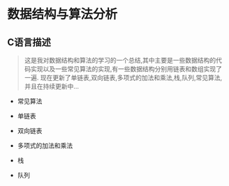 # 数据结构与算法分析

##  C语言描述

> 这是我对数据结构和算法的学习的一个总结,其中主要是一些数据结构的代码实现以及一些常见算法的实现,有一些数据结构分别用链表和数组实现了一遍.
> 现在更新了单链表,双向链表,多项式的加法和乘法,栈,队列,常见算法,并且在持续更新中...

>

* 常见算法

* 单链表

* 双向链表

* 多项式的加法和乘法

* 栈

* 队列
